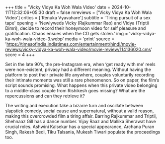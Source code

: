 +++
title = 'Vicky Vidya Ka Woh Wala Video'
date = 2024-10-11T12:32:06+05:30
draft = false
mreviews = ['Vicky Vidya Ka Woh Wala Video']
critics = ['Renuka Vyavahare']
subtitle = 'Tiring pursuit of a sex tape'
opening = 'Newlyweds Vicky (Rajkummar Rao) and Vidya (Triptii Dimri), decide to record their honeymoon video for self pleasure and gratification. Chaos ensues when the CD gets stolen.'
img = 'vicky-vidya-ka-woh-wala-video-3.webp'
media = 'print'
source = 'https://timesofindia.indiatimes.com/entertainment/hindi/movie-reviews/vicky-vidya-ka-woh-wala-video/movie-review/114136020.cms'
score = 4
+++

Set in the late 90’s, the pre-Instagram era, when ‘get ready with me’ reels were non-existent, privacy had a different meaning. Without having the platform to post their private life anywhere, couples voluntarily recording their intimate moments was still a rare phenomenon. So on paper, the film’s script sounds promising. What happens when this private video belonging to a middle-class couple from Rishikesh goes missing? What are the repercussions and can they retrieve it?

The writing and execution take a bizarre turn and oscillate between slapstick comedy, social cause and supernatural, without a valid reason, making this overcrowded film a tiring affair. Barring Rajkummar and Triptii, Shehnaaz Gill has a dance number. Vijay Raaz and Mallika Sherawat have crucial roles. Ashwini Kalsekar has a special appearance, Archana Puran Singh, Rakesh Bedi, Tiku Talsania, Mukesh Tiwari populate the proceedings too.
